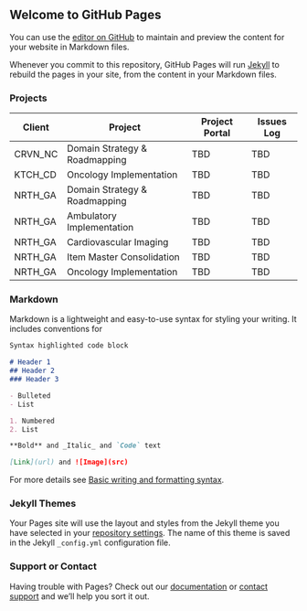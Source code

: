 ## Welcome to GitHub Pages

You can use the [editor on GitHub](https://github.com/btvangundy/homepage/edit/gh-pages/index.md) to maintain and preview the content for your website in Markdown files.

Whenever you commit to this repository, GitHub Pages will run [Jekyll](https://jekyllrb.com/) to rebuild the pages in your site, from the content in your Markdown files.

### Projects
| Client | Project | Project Portal | Issues Log |
| ------------- | ------------- | ------------- | ------------- |
| CRVN_NC | Domain Strategy & Roadmapping | TBD | TBD |
| KTCH_CD | Oncology Implementation | TBD | TBD |
| NRTH_GA | Domain Strategy & Roadmapping | TBD | TBD |
| NRTH_GA | Ambulatory Implementation  | TBD | TBD |
| NRTH_GA | Cardiovascular Imaging | TBD | TBD |
| NRTH_GA | Item Master Consolidation | TBD | TBD |
| NRTH_GA | Oncology Implementation | TBD | TBD |


### Markdown

Markdown is a lightweight and easy-to-use syntax for styling your writing. It includes conventions for

```markdown
Syntax highlighted code block

# Header 1
## Header 2
### Header 3

- Bulleted
- List

1. Numbered
2. List

**Bold** and _Italic_ and `Code` text

[Link](url) and ![Image](src)
```

For more details see [Basic writing and formatting syntax](https://docs.github.com/en/github/writing-on-github/getting-started-with-writing-and-formatting-on-github/basic-writing-and-formatting-syntax).

### Jekyll Themes

Your Pages site will use the layout and styles from the Jekyll theme you have selected in your [repository settings](https://github.com/btvangundy/homepage/settings/pages). The name of this theme is saved in the Jekyll `_config.yml` configuration file.

### Support or Contact

Having trouble with Pages? Check out our [documentation](https://docs.github.com/categories/github-pages-basics/) or [contact support](https://support.github.com/contact) and we’ll help you sort it out.
